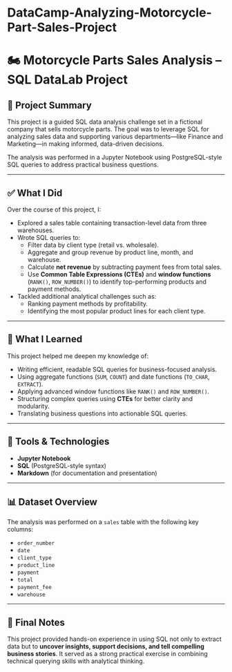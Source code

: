# DataCamp-Analyzing-Motorcycle-Part-Sales-Project

# 🏍️ Motorcycle Parts Sales Analysis – SQL DataLab Project

## 📖 Project Summary

This project is a guided SQL data analysis challenge set in a fictional company that sells motorcycle parts. The goal was to leverage SQL for analyzing sales data and supporting various departments—like Finance and Marketing—in making informed, data-driven decisions.

The analysis was performed in a Jupyter Notebook using PostgreSQL-style SQL queries to address practical business questions.

---

## ✅ What I Did

Over the course of this project, I:

- Explored a sales table containing transaction-level data from three warehouses.
- Wrote SQL queries to:
  - Filter data by client type (retail vs. wholesale).
  - Aggregate and group revenue by product line, month, and warehouse.
  - Calculate **net revenue** by subtracting payment fees from total sales.
  - Use **Common Table Expressions (CTEs)** and **window functions** (`RANK()`, `ROW_NUMBER()`) to identify top-performing products and payment methods.
- Tackled additional analytical challenges such as:
  - Ranking payment methods by profitability.
  - Identifying the most popular product lines for each client type.

---

## 🧠 What I Learned

This project helped me deepen my knowledge of:

- Writing efficient, readable SQL queries for business-focused analysis.
- Using aggregate functions (`SUM`, `COUNT`) and date functions (`TO_CHAR`, `EXTRACT`).
- Applying advanced window functions like `RANK()` and `ROW_NUMBER()`.
- Structuring complex queries using **CTEs** for better clarity and modularity.
- Translating business questions into actionable SQL queries.

---

## 📌 Tools & Technologies

- **Jupyter Notebook**
- **SQL** (PostgreSQL-style syntax)
- **Markdown** (for documentation and presentation)

---

## 📊 Dataset Overview

The analysis was performed on a `sales` table with the following key columns:

- `order_number`
- `date`
- `client_type`
- `product_line`
- `payment`
- `total`
- `payment_fee`
- `warehouse`

---

## 🏁 Final Notes

This project provided hands-on experience in using SQL not only to extract data but to **uncover insights, support decisions, and tell compelling business stories**. It served as a strong practical exercise in combining technical querying skills with analytical thinking.
